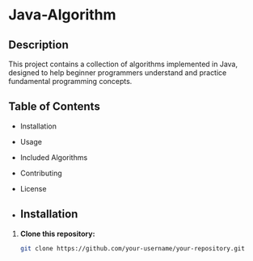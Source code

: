 # Java-Algorithm

## Description
This project contains a collection of algorithms implemented in Java, designed to help beginner programmers understand and practice fundamental programming concepts.

## Table of Contents
- Installation
- Usage
- Included Algorithms
- Contributing
- License

- ## Installation
1. **Clone this repository:**
   ```bash
   git clone https://github.com/your-username/your-repository.git
